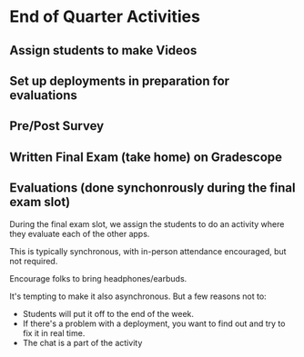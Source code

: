 ---
---

# End of Quarter Activities

## Assign students to make Videos

## Set up deployments in preparation for evaluations

## Pre/Post Survey

## Written Final Exam (take home) on Gradescope

## Evaluations (done synchonrously during the final exam slot)

During the final exam slot, we assign the students to do an activity where they evaluate each of the other apps.

This is typically synchronous, with in-person attendance encouraged, but not required.

Encourage folks to bring headphones/earbuds.

It's tempting to make it also asynchronous.  But a few reasons not to:
* Students will put it off to the end of the week.
* If there's a problem with a deployment, you want to find out and try to fix it in real time.
* The chat is a part of the activity
